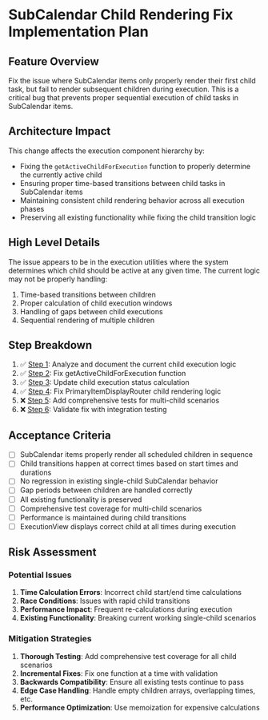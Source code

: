 # SubCalendar Child Rendering Fix Implementation Plan

## Feature Overview
Fix the issue where SubCalendar items only properly render their first child task, but fail to render subsequent children during execution. This is a critical bug that prevents proper sequential execution of child tasks in SubCalendar items.

## Architecture Impact
This change affects the execution component hierarchy by:
- Fixing the `getActiveChildForExecution` function to properly determine the currently active child
- Ensuring proper time-based transitions between child tasks in SubCalendar items
- Maintaining consistent child rendering behavior across all execution phases
- Preserving all existing functionality while fixing the child transition logic

## High Level Details
The issue appears to be in the execution utilities where the system determines which child should be active at any given time. The current logic may not be properly handling:
1. Time-based transitions between children
2. Proper calculation of child execution windows
3. Handling of gaps between child executions
4. Sequential rendering of multiple children

## Step Breakdown
1. ✅ [Step 1](./subcalendar_child_rendering_fix_step1.md): Analyze and document the current child execution logic
2. ✅ [Step 2](./subcalendar_child_rendering_fix_step2.md): Fix getActiveChildForExecution function
3. ✅ [Step 3](./subcalendar_child_rendering_fix_step3.md): Update child execution status calculation
4. ✅ [Step 4](./subcalendar_child_rendering_fix_step4.md): Fix PrimaryItemDisplayRouter child rendering logic
5. ❌ [Step 5](./subcalendar_child_rendering_fix_step5.md): Add comprehensive tests for multi-child scenarios
6. ❌ [Step 6](./subcalendar_child_rendering_fix_step6.md): Validate fix with integration testing

## Acceptance Criteria
- [ ] SubCalendar items properly render all scheduled children in sequence
- [ ] Child transitions happen at correct times based on start times and durations
- [ ] No regression in existing single-child SubCalendar behavior
- [ ] Gap periods between children are handled correctly
- [ ] All existing functionality is preserved
- [ ] Comprehensive test coverage for multi-child scenarios
- [ ] Performance is maintained during child transitions
- [ ] ExecutionView displays correct child at all times during execution

## Risk Assessment

### Potential Issues
1. **Time Calculation Errors**: Incorrect child start/end time calculations
2. **Race Conditions**: Issues with rapid child transitions
3. **Performance Impact**: Frequent re-calculations during execution
4. **Existing Functionality**: Breaking current working single-child scenarios

### Mitigation Strategies
1. **Thorough Testing**: Add comprehensive test coverage for all child scenarios
2. **Incremental Fixes**: Fix one function at a time with validation
3. **Backwards Compatibility**: Ensure all existing tests continue to pass
4. **Edge Case Handling**: Handle empty children arrays, overlapping times, etc.
5. **Performance Optimization**: Use memoization for expensive calculations
